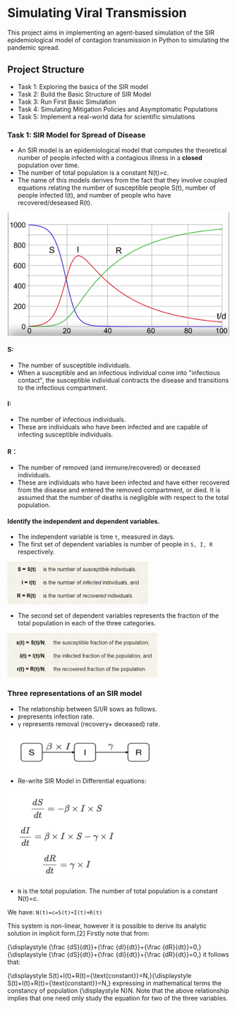 # Simulating Viral Transmission

This project aims in implementing an agent-based simulation of the SIR epidemiological model of contagion transmission in Python to simulating the pandemic spread.

## Project Structure
* Task 1: Exploring the basics of the SIR model
* Task 2: Build the Basic Structure of SIR Model
* Task 3: Run First Basic Simulation
* Task 4: Simulating Mitigation Policies and Asymptomatic Populations
* Task 5: Implement a real-world data for scientific simulations

### Task 1:  SIR Model for Spread of Disease
* An SIR model is an epidemiological model that computes the theoretical number of people infected with a contagious illness in a **closed** population over time. 
* The number of total population is a constant N(t)=c.
* The name of this models derives from the fact that they involve coupled equations relating the number of susceptible people S(t), number of people infected I(t), and number of people who have recovered/deseased R(t). 

![](https://github.com/tsheng0315/Projects-on-CV/blob/main/Simulating%20Viral%20Pandemics%20in%20Python/graph/SIR%20model%20intro.png)

#### S: 
* The number of susceptible individuals. 
* When a susceptible and an infectious individual come into "infectious contact", the susceptible individual contracts the disease and transitions to the infectious compartment.

#### I: 
* The number of infectious individuals. 
* These are individuals who have been infected and are capable of infecting susceptible individuals.

#### R：
* The number of removed (and immune/recovered) or deceased individuals. 
* These are individuals who have been infected and have either recovered from the disease and entered the removed compartment, or died. It is assumed that the number of deaths is negligible with respect to the total population.

#### Identify the independent and dependent variables. 

* The independent variable is time `t`, measured in days.
* The first set of dependent variables is number of people in `S, I, R` respectively. 

![](https://github.com/tsheng0315/Projects-on-CV/blob/main/Simulating%20Viral%20Pandemics%20in%20Python/graph/SIR%20variable.png)

* The second set of dependent variables represents the fraction of the total population in each of the three categories.  

![](https://github.com/tsheng0315/Projects-on-CV/blob/main/Simulating%20Viral%20Pandemics%20in%20Python/graph/SIR%20variable%20fraction.png)


### Three representations of an SIR model

* The relationship between S/I/R sows as follows. 
* `β`represents infection rate.
* `γ` represents removal (recovery+ deceased) rate.

![](https://github.com/tsheng0315/Projects-on-CV/blob/main/Simulating%20Viral%20Pandemics%20in%20Python/graph/SIR%20relationship%20model.png)

* Re-write SIR Model in Differential equations:

![](https://github.com/tsheng0315/Projects-on-CV/blob/main/Simulating%20Viral%20Pandemics%20in%20Python/graph/SIR%20formula.png)

* `N` is the total population. The number of total population is a constant N(t)=c.

We have: `N(t)=c=S(t)+I(t)+R(t)`

This system is non-linear, however it is possible to derive its analytic solution in implicit form.[2] Firstly note that from:

{\displaystyle {\frac {dS}{dt}}+{\frac {dI}{dt}}+{\frac {dR}{dt}}=0,}{\displaystyle {\frac {dS}{dt}}+{\frac {dI}{dt}}+{\frac {dR}{dt}}=0,}
it follows that:

{\displaystyle S(t)+I(t)+R(t)={\text{constant}}=N,}{\displaystyle S(t)+I(t)+R(t)={\text{constant}}=N,}
expressing in mathematical terms the constancy of population {\displaystyle N}N. Note that the above relationship implies that one need only study the equation for two of the three variables.

